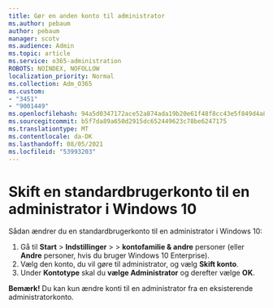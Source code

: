 ```yaml
---
title: Gør en anden konto til administrator
ms.author: pebaum
author: pebaum
manager: scotv
ms.audience: Admin
ms.topic: article
ms.service: o365-administration
ROBOTS: NOINDEX, NOFOLLOW
localization_priority: Normal
ms.collection: Adm_O365
ms.custom:
- "3451"
- "9001449"
ms.openlocfilehash: 94a5d0347172ace52a874ada19b20e61f48f8cc43e5f849d4a8400a2288aeb88
ms.sourcegitcommit: b5f7da89a650d2915dc652449623c78be6247175
ms.translationtype: MT
ms.contentlocale: da-DK
ms.lasthandoff: 08/05/2021
ms.locfileid: "53993203"
---
```

# <a name="change-a-standard-user-account-to-an-administrator-in-windows-10"></a>Skift en standardbrugerkonto til en administrator i Windows 10

Sådan ændrer du en standardbrugerkonto til en administrator i Windows 10:

1. Gå til **Start**  >  **Indstillinger**  >    >  **kontofamilie & andre** personer (eller **Andre** personer, hvis du bruger Windows 10 Enterprise).
2. Vælg den konto, du vil gøre til administrator, og vælg **Skift konto**.
3. Under **Kontotype** skal du **vælge Administrator** og derefter vælge **OK**.

**Bemærk!** Du kan kun ændre konti til en administrator fra en eksisterende administratorkonto.